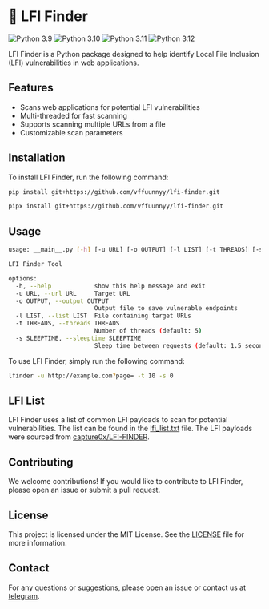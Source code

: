 # 🍭 LFI Finder

![Python 3.9](https://img.shields.io/badge/python-3.9-blue.svg) ![Python 3.10](https://img.shields.io/badge/python-3.10-blue.svg) ![Python 3.11](https://img.shields.io/badge/python-3.11-blue.svg) ![Python 3.12](https://img.shields.io/badge/python-3.12-blue.svg)

LFI Finder is a Python package designed to help identify Local File Inclusion (LFI) vulnerabilities in web applications.

## Features

- Scans web applications for potential LFI vulnerabilities
- Multi-threaded for fast scanning
- Supports scanning multiple URLs from a file
- Customizable scan parameters

## Installation

To install LFI Finder, run the following command:

```bash
pip install git+https://github.com/vffuunnyy/lfi-finder.git
```

```bash
pipx install git+https://github.com/vffuunnyy/lfi-finder.git
```

## Usage

```bash
usage: __main__.py [-h] [-u URL] [-o OUTPUT] [-l LIST] [-t THREADS] [-s SLEEPTIME]

LFI Finder Tool

options:
  -h, --help            show this help message and exit
  -u URL, --url URL     Target URL
  -o OUTPUT, --output OUTPUT
                        Output file to save vulnerable endpoints
  -l LIST, --list LIST  File containing target URLs
  -t THREADS, --threads THREADS
                        Number of threads (default: 5)
  -s SLEEPTIME, --sleeptime SLEEPTIME
                        Sleep time between requests (default: 1.5 seconds)
```

To use LFI Finder, simply run the following command:

```bash
lfinder -u http://example.com?page= -t 10 -s 0
```

## LFI List

LFI Finder uses a list of common LFI payloads to scan for potential vulnerabilities. The list can be found in the [lfi_list.txt](lfi_finder/lfi_list.txt) file. The LFI payloads were sourced from [capture0x/LFI-FINDER](https://github.com/capture0x/LFI-FINDER).


## Contributing

We welcome contributions! If you would like to contribute to LFI Finder, please open an issue or submit a pull request.

## License

This project is licensed under the MIT License. See the [LICENSE](LICENSE) file for more information.

## Contact

For any questions or suggestions, please open an issue or contact us at [telegram](https://t.me/vffuunnyy).